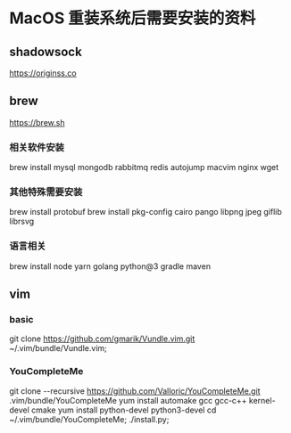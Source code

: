 # MacOS 重装系统后需要安装的资料
## shadowsock
https://originss.co

## brew
https://brew.sh
### 相关软件安装
brew install mysql mongodb rabbitmq redis autojump macvim nginx wget
### 其他特殊需要安装
brew install protobuf
brew install pkg-config cairo pango libpng jpeg giflib librsvg
### 语言相关
brew install node yarn golang python@3 gradle maven

## vim
### basic
git clone https://github.com/gmarik/Vundle.vim.git ~/.vim/bundle/Vundle.vim;
### YouCompleteMe
git clone --recursive https://github.com/Valloric/YouCompleteMe.git .vim/bundle/YouCompleteMe
yum install automake gcc gcc-c++ kernel-devel cmake
yum install python-devel python3-devel
cd ~/.vim/bundle/YouCompleteMe; ./install.py;
